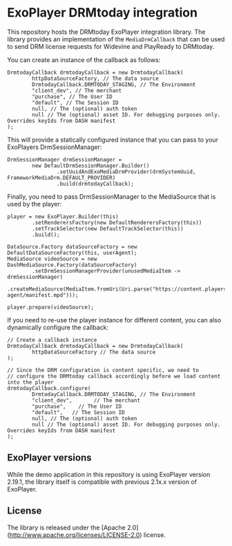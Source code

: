 # ExoPlayer DRMtoday integration

This repository hosts the DRMtoday ExoPlayer integration library. The library provides
an implementation of the `MediaDrmCallback` that can be used to send DRM license requests for
Widevine and PlayReady to DRMtoday.

You can create an instance of the callback as follows:

```
DrmtodayCallback drmtodayCallback = new DrmtodayCallback(
        httpDataSourceFactory, // The data source
        DrmtodayCallback.DRMTODAY_STAGING, // The Environment
        "client_dev", // The merchant
        "purchase", // The User ID
        "default", // The Session ID
        null, // The (optional) auth token
        null // The (optional) asset ID. For debugging purposes only. Overrides keyIds from DASH manifest
);
```

This will provide a statically configured instance that you can pass to your ExoPlayers
DrmSessionManager:

```
DrmSessionManager drmSessionManager =
        new DefaultDrmSessionManager.Builder()
                .setUuidAndExoMediaDrmProvider(drmSystemUuid, FrameworkMediaDrm.DEFAULT_PROVIDER)
                .build(drmtodayCallback);
```

Finally, you need to pass DrmSessionManager to the MediaSource that is used by the player:

```
player = new ExoPlayer.Builder(this)
        .setRenderersFactory(new DefaultRenderersFactory(this))
        .setTrackSelector(new DefaultTrackSelector(this))
        .build();

DataSource.Factory dataSourceFactory = new DefaultDataSourceFactory(this, userAgent);
MediaSource videoSource = new DashMediaSource.Factory(dataSourceFactory)
        .setDrmSessionManagerProvider(unusedMediaItem -> drmSessionManager)
        .createMediaSource(MediaItem.fromUri(Uri.parse("https://content.players.castlabs.com/demos/drm-agent/manifest.mpd")));

player.prepare(videoSource);
```

If you need to re-use the player instance for different content, you can also dynamically
configure the callback:

```
// Create a callback instance
DrmtodayCallback drmtodayCallback = new DrmtodayCallback(
        httpDataSourceFactory // The data source
);

// Since the DRM configuration is content specific, we need to
// configure the DRMtoday callback accordingly before we load content into the player
drmtodayCallback.configure(
        DrmtodayCallback.DRMTODAY_STAGING, // The Environment
        "client_dev",       // The merchant
        "purchase",    // The User ID
        "default",   // The Session ID
        null, // The (optional) auth token
        null // The (optional) asset ID. For debugging purposes only. Overrides keyIds from DASH manifest
);
```


## ExoPlayer versions

While the demo application in this repository is using ExoPlayer version 2.19.1, the
library itself is compatible with previous 2.1x.x version of ExoPlayer.


## License

The library is released under the [Apache 2.0] (http://www.apache.org/licenses/LICENSE-2.0) license.